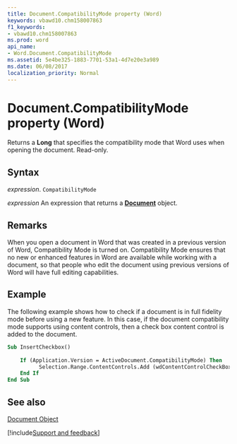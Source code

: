 ```yaml
---
title: Document.CompatibilityMode property (Word)
keywords: vbawd10.chm158007863
f1_keywords:
- vbawd10.chm158007863
ms.prod: word
api_name:
- Word.Document.CompatibilityMode
ms.assetid: 5e4be325-1883-7701-53a1-4d7e20e3a989
ms.date: 06/08/2017
localization_priority: Normal
---
```



# Document.CompatibilityMode property (Word)

Returns a  **Long** that specifies the compatibility mode that Word uses when opening the document. Read-only.


## Syntax

_expression_. `CompatibilityMode`

 _expression_ An expression that returns a **[Document](Word.Document.md)** object.


## Remarks

When you open a document in Word that was created in a previous version of Word, Compatibility Mode is turned on. Compatibility Mode ensures that no new or enhanced features in Word are available while working with a document, so that people who edit the document using previous versions of Word will have full editing capabilities.


## Example

The following example shows how to check if a document is in full fidelity mode before using a new feature. In this case, if the document compatibility mode supports using content controls, then a check box content control is added to the document.


```vb
Sub InsertCheckbox()
       
    If (Application.Version = ActiveDocument.CompatibilityMode) Then
          Selection.Range.ContentControls.Add (wdContentControlCheckBox)
    End If    
End Sub
```


## See also


[Document Object](Word.Document.md)

[!include[Support and feedback](~/includes/feedback-boilerplate.md)]